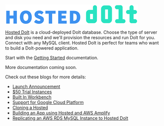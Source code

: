 ![](../../.gitbook/assets/hosted-logo.png)

[Hosted Dolt](https://hosted.doltdb.com) is a cloud-deployed Dolt database. Choose the type of server and disk you need and we'll provision the resources and run Dolt for you. Connect with any MySQL client. Hosted Dolt is perfect for teams who want to build a Dolt-powered application. 

Start with the [Getting Started](./getting-started.md) documentation.

More documentation coming soon.

Check out these blogs for more details:

* [Launch Announcement](https://www.dolthub.com/blog/2022-05-18-hosted-dolt/)
* [$50 Trial Instances](https://www.dolthub.com/blog/2022-10-24-hosted-trial-instances/)
* [Built In Workbench](https://www.dolthub.com/blog/2022-08-24-hosted-sql-workbench/)
* [Support for Google Cloud Platform](https://www.dolthub.com/blog/2023-02-27-hosted-doltdb-gcp-launch/)
* [Cloning a Hosted](https://www.dolthub.com/blog/2023-04-17-cloning-a-hosted-database/)
* [Building an App using Hosted and AWS Amplify](https://www.dolthub.com/blog/2023-03-31-dolt-amplify-webapp/)
* [Replicating an AWS RDS MySQL Instance to Hosted Dolt](https://www.dolthub.com/blog/2023-04-05-versioned-mysql-replicas-on-hosted-dolt/)